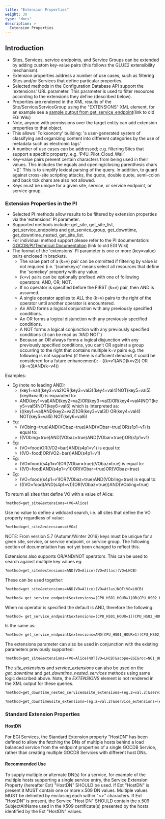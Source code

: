 ```yaml
---
title: "Extension Properties"
weight: 30
type: "docs"
description: >
  Extension Properties
---
```


## Introduction

- Sites, Services, service endpoints, and Service Groups can be extended by
  adding custom key-value pairs (this follows the GLUE2 extensibility
  mechanism).
- Extension properties address a number of use cases, such as filtering Sites
  and/or Services that define particular properties.
- Selected methods in the Configuration Database API support the 'extensions'
  URL parameter. This parameter is used to filter resources according to the
  extensions they define (described below).
- Properties are rendered in the XML results of the Site/Service/ServiceGroup
  using the "EXTENSIONS" XML element, for an example see a
  [sample output from get_service_endpoint](https://wiki.egi.eu/wiki/GOCDB/PI/get_service_endpoint_method)(link
  to old EGI Wiki)
- Note, anyone with permissions over the target entity can add extension
  properties to that object.
- This allows 'Folksonomy' building: 'a user-generated system of classifying and
  organizing content into different categories by the use of metadata such as
  electronic tags'
- A number of use cases can be addressed; e.g. filtering Sites that support a
  specific property, e.g. ‘P4U_Pilot_Cloud_Wall’
- Key-value pairs prevent certain characters from being used in their values.
  This includes the equals and opening/closing parenthesis chars ‘=()’. This is
  to simplify lexical parsing of the query. In addition, to guard against
  cross-site scripting attacks, the quote, double quote, semi-colon and back
  tick chars are also not allowed.
- Keys must be unique for a given site, service, or service endpoint, or service
  group.

### Extension Properties in the PI

- Selected PI methods allow results to be filtered by extension properties via
  the 'extensions' PI parameter.
- Supported methods include: get_site, get_site_list, get_service_endpoints and
  get_service_group, get_downtime, get_downtime_nested, get_site_list.
- For individual method support please refer to the PI documentation:
  [GOCDB/PI/Technical Documentation](https://wiki.egi.eu/wiki/GOCDB/PI/Technical_Documentation)
  (link to old EGI Wiki)
- The format of the 'extensions' PI parameter is one or more (key=value) pairs
  enclosed in brackets.
  - The value part of a (k=v) pair can be ommitted if filtering by value is not
    required (i.e. '(somekey=)' means select all resources that define the
    'somekey' property with any value.
  - (k=v) pairs can be optionally prefixed with one of following operators: AND,
    OR, NOT.
  - If no operator is specified before the FIRST (k=v) pair, then AND is
    assumed.
  - A single operator applies to ALL the (k=v) pairs to the right of the
    operator until another operator is encountered.
  - An AND forms a logical conjunction with any previously specified conditions.
  - An OR forms a logical disjunction with any previously specified conditions.
  - A NOT forms a logical conjunction with any previously specified conditions
    (it can be read as 'AND NOT')
  - Because an OR always forms a logical disjunction with any previously
    specified conditions, you can’t OR against a group occurring to the right
    that contains multiple k=v pairs e.g. the following is not supported (if
    there is sufficient demand, it could be considered for a future
    enhancement): - ((k=v1)AND(k=v2)) OR ((k=v3)AND(k=v4))

Examples:

- Eg (note no leading AND):
  - (key1=val)(key2=va2)OR(key3=val3)(key4=val4)NOT(key5=val5)(key6=val6) is
    expanded to:
  - AND(key1=val)AND(key2=va2)OR(key3=val3)OR(key4=val4)NOT(key5=val5)NOT(key6=val6)
    which is interpreted as:
  - (((key1=val)AND(key2=va2))OR(key3=val3)) OR(key4=val4) NOT(key5=val5)
    NOT(key6=val6)
- Eg:
  - (VObing=true)AND(VObaz=true)AND(VObar=true)OR(s1p1=v1) is equal to:
  - ((VObing=true)AND(VObaz=true)AND(VObar=true))OR(s1p1=v1)
- Eg:
  - (VO=food)OR(VO2=bar)AND(s4p1=v1) is equal to:
  - ((VO=food)OR(VO2=bar))AND(s4p1=v1)
- Eg:
  - (VO=food)(s4p1=v1)OR(VObar=true)(VObaz=true) is equal to:
  - ((VO=food)AND(s4p1=v1))OR(VObar=true)OR(VObaz=true)
- Eg:
  - (VO=food)(s4p1=v1)OR(VObaz=true)AND(VObling=true) is equal to:
  - (((VO=food)AND(s4p1=v1))OR(VObaz=true))AND(VObling=true)

To return all sites that define VO with a value of Alice:

```markdown
?method=get_site&extensions=(VO=Alice)
```

Use no value to define a wildcard search, i.e. all sites that define the VO
property regardless of value:

```markdown
?method=get_site&extensions=(VO=)
```

NOTE: From version 5.7 (Autumn/Winter 2016) keys must be unique for a given
site, service, or service endpoint, or service group. The following section of
documentation has not yet been changed to reflect this.

Extensions also supports OR/AND/NOT operators. This can be used to search
against multiple key values eg:

```markdown
?method=get_site&extensions=AND(VO=Alice)(VO=Atlas)(VO=LHCB)
```

These can be used together:

```markdown
?method=get_site&extensions=AND(VO=Alice)(VO=Atlas)NOT(VO=LHCB)
```

```markdown
?method= get_service_endpoint&extensions=(CPU_HS01_HOUR=1)OR(CPU_HS02_HOUR=2)
```

When no operator is specified the default is AND, therefore the following:

```markdown
?method= get_service_endpoint&extensions=(CPU_HS01_HOUR=1)(CPU_HS02_HOUR=2)
```

Is the same as:

```markdown
?method= get_service_endpoint&extensions=AND(CPU_HS01_HOUR=1)(CPU_HS02_HOUR=2)
```

The extensions parameter can also be used in conjunction with the existing
parameters previously supported:

```markdown
?method=get_site&extensions=(VO=Alice)NOT(VO=LHCB)&scope=EGI&roc=NGI_UK
```

The _site_extensions_ and _service_extensions_ can also be used on the
_get_downtime_ and _get_downtime_nested_services_ methods using same logic
described above. Note, the _EXTENSIONS_ element is not rendered in the XML
output for these queries.

```markdown
?method=get_downtime_nested_services&site_extensions=(eg.2=val.2)&service_extensions=(eg.2=)
```

```markdown
?method=get_downtime&site_extensions=(eg.2=val.2)&service_extensions=(eg.2=)
```

### Standard Extension Properties

#### HostDN

For EGI Services, the Standard Extension property "HostDN" has been defined to
allow the fetching the DNs of multiple hosts behind a load balanced service from
the endpoint properties of a single GOCDB Service, rather than creating multiple
GOCDB Services with different host DNs.

#### Recommended Use

To supply multiple or alternate DN(s) for a service, for example of the multiple
hosts supporting a single service entry, the Service Extension Property
(hereafter Ext) "HostDN" SHOULD be used. If Ext "HostDN" is present it MUST
contain one or more x.509 DN values. Multiple values MUST be delimited by
enclosing each within "<>" characters. If Ext "HostDN" is present, the Service
"Host DN" SHOULD contain the x.509 SubjectAltName used in the X509
certificate(s) presented by the hosts identified by the Ext "HostDN" values.
